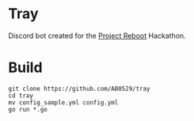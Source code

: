 # Tray

Discord bot created for the [Project Reboot](https://www.reboothacks.com/) Hackathon.

# Build
```shell
git clone https://github.com/AB0529/tray
cd tray
mv config_sample.yml config.yml
go run *.go
```